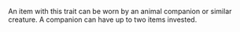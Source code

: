 An item with this trait can be worn by an animal companion or similar creature. A companion can have up to two items invested.